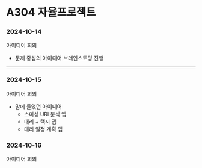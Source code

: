 # A304 자율프로젝트

### 2024-10-14
아이디어 회의
- 문제 중심의 아이디어 브레인스토밍 진행

--------------

### 2024-10-15
아이디어 회의

- 맘에 들었던 아이디어
    - 스미싱 URl 분석 앱
    - 대리 + 택시 앱
    - 대리 일정 계획 앱

### 2024-10-16
아이디어 회의
